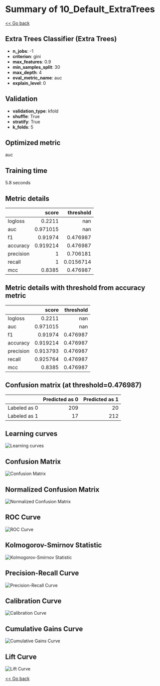 # Summary of 10_Default_ExtraTrees

[<< Go back](../README.md)


## Extra Trees Classifier (Extra Trees)
- **n_jobs**: -1
- **criterion**: gini
- **max_features**: 0.9
- **min_samples_split**: 30
- **max_depth**: 4
- **eval_metric_name**: auc
- **explain_level**: 0

## Validation
 - **validation_type**: kfold
 - **shuffle**: True
 - **stratify**: True
 - **k_folds**: 5

## Optimized metric
auc

## Training time

5.8 seconds

## Metric details
|           |    score |   threshold |
|:----------|---------:|------------:|
| logloss   | 0.2211   | nan         |
| auc       | 0.971015 | nan         |
| f1        | 0.91974  |   0.476987  |
| accuracy  | 0.919214 |   0.476987  |
| precision | 1        |   0.706181  |
| recall    | 1        |   0.0156714 |
| mcc       | 0.8385   |   0.476987  |


## Metric details with threshold from accuracy metric
|           |    score |   threshold |
|:----------|---------:|------------:|
| logloss   | 0.2211   |  nan        |
| auc       | 0.971015 |  nan        |
| f1        | 0.91974  |    0.476987 |
| accuracy  | 0.919214 |    0.476987 |
| precision | 0.913793 |    0.476987 |
| recall    | 0.925764 |    0.476987 |
| mcc       | 0.8385   |    0.476987 |


## Confusion matrix (at threshold=0.476987)
|              |   Predicted as 0 |   Predicted as 1 |
|:-------------|-----------------:|-----------------:|
| Labeled as 0 |              209 |               20 |
| Labeled as 1 |               17 |              212 |

## Learning curves
![Learning curves](learning_curves.png)
## Confusion Matrix

![Confusion Matrix](confusion_matrix.png)


## Normalized Confusion Matrix

![Normalized Confusion Matrix](confusion_matrix_normalized.png)


## ROC Curve

![ROC Curve](roc_curve.png)


## Kolmogorov-Smirnov Statistic

![Kolmogorov-Smirnov Statistic](ks_statistic.png)


## Precision-Recall Curve

![Precision-Recall Curve](precision_recall_curve.png)


## Calibration Curve

![Calibration Curve](calibration_curve_curve.png)


## Cumulative Gains Curve

![Cumulative Gains Curve](cumulative_gains_curve.png)


## Lift Curve

![Lift Curve](lift_curve.png)



[<< Go back](../README.md)
